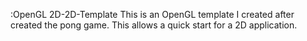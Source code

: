:OpenGL 2D-2D-Template
This is an OpenGL template I created after created the pong game.  This allows a quick start for a 2D application.
